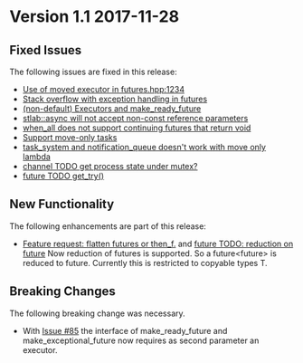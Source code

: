 # Version 1.1 2017-11-28

## Fixed Issues
The following issues are fixed in this release:
* [Use of moved executor in futures.hpp:1234](https://github.com/stlab/libraries/issues/94)
* [Stack overflow with exception handling in futures](https://github.com/stlab/libraries/issues/93)
* [(non-default) Executors and make_ready_future](https://github.com/stlab/libraries/issues/85)
* [stlab::async will not accept non-const reference parameters](https://github.com/stlab/libraries/issues/80)
* [when_all does not support continuing futures that return void](https://github.com/stlab/libraries/issues/79)
* [Support move-only tasks](https://github.com/stlab/libraries/issues/69)
* [task_system and notification_queue doesn't work with move only lambda](https://github.com/stlab/libraries/issues/59)
* [channel TODO get process state under mutex?](https://github.com/stlab/libraries/issues/26)
* [future TODO get_try()](https://github.com/stlab/libraries/issues/18)

## New Functionality
The following enhancements are part of this release:
* [Feature request: flatten futures or then_f.](https://github.com/stlab/libraries/issues/95) and 
[future TODO: reduction on future<void>](https://github.com/stlab/libraries/issues/38)
Now reduction of futures is supported. So a future<future<T>> is reduced to future<T>. Currently
this is restricted to copyable types T.

## Breaking Changes
The following breaking change was necessary.
* With [Issue #85](https://github.com/stlab/libraries/issues/85) the interface of make_ready_future and 
make_exceptional_future now requires as second parameter an executor.